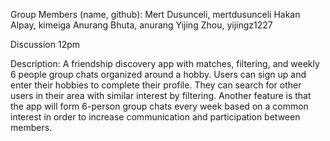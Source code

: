 Group Members (name, github):
Mert Dusunceli, mertdusunceli
Hakan Alpay, kimeiga
Anurang Bhuta, anurang 
Yijing Zhou, yijingz1227

Discussion 12pm 

Description: A friendship discovery app with matches, filtering, and weekly 6 people group chats organized around a hobby. Users can sign up and enter their hobbies to complete their profile. They can search for other users in their area with similar interest by filtering. Another feature is that the app will form 6-person group chats every week based on a common interest in order to increase communication and participation between members. 
